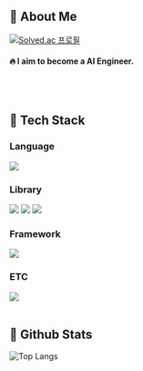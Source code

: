 <div>
  <!--Body-->
  
  ## 👀 About Me
  [![Solved.ac
프로필](http://mazassumnida.wtf/api/mini/generate_badge?boj=ddd1111)](https://solved.ac/ddd1111)

  #### :fire: I aim to become a AI Engineer.<br/>
  <br/>
  <br/>
  
  ## 🧱 Tech Stack
  ### Language
  <!--Python-->
  <img src="https://img.shields.io/badge/Python-3776AB?style=flat-square&logo=Python&logoColor=white"/>
  <br/>
  
  ### Library
  <!--Scikit-learn-->
<img src="https://img.shields.io/badge/scikit--learn-%23F7931E.svg?style=for-the-badge&logo=scikit-learn&logoColor=white"/> 
  <!--Scrapy-->
  <img src="https://img.shields.io/badge/Scrapy-60A839?style=flat-square&logo=Scrapy&logoColor=white"/>
  <!--Selenium-->
  <img src="https://img.shields.io/badge/Selenium-43B02A?style=flat-square&logo=Selenium&logoColor=white"/>
  <br/>
  
  ### Framework
  <!--Django-->
  <img src="https://img.shields.io/badge/Django-092E20?style=flat-square&logo=Django&logoColor=white"/>
  <br/>
  
  ### ETC
  <!--MySQL-->
  <img src="https://img.shields.io/badge/MySQL-4479A1?style=flat-square&logo=MySQL&logoColor=white"/>
  <br/>
  <br/>
  
  ## 🤔 Github Stats
![Top Langs](https://github-readme-stats.vercel.app/api/top-langs/?username=Ohjunghh&layout=compact)
</div>
